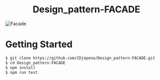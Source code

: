 
<p align="center"><h1 align="center">
Design_pattern-FACADE
</h1>

![Facade](https://user-images.githubusercontent.com/43074465/127593412-2bba7306-df78-4be6-8e52-c8281621cb9a.jpg)

# Getting Started
```bash
$ git clone https://github.com/CDjepeno/Design_pattern-FACADE.git
$ cd Design_pattern-FACADE
$ npm install
$ npm run test
```    
 
